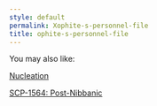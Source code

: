 ```yaml
---
style: default
permalink: Xophite-s-personnel-file
title: ophite-s-personnel-file
---
```

You may also like:

[Nucleation](http://scp-wiki.net/cav-002)

[SCP-1564: Post-Nibbanic](http://scp-wiki.net/scp-1564)
